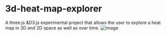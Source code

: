 # 3d-heat-map-explorer
A three.js &amp;D3.js experimental project that allows the user to explore a heat map in 3D and 2D space as well as over time.
![image](https://user-images.githubusercontent.com/28394378/140509728-c3902c3a-d32b-4f6d-8433-716f68a8e093.png)
